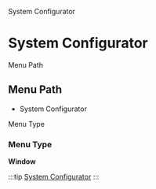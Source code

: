 
System Configurator
# System Configurator



Menu Path
## Menu Path



- System Configurator

Menu Type
### Menu Type

**Window**


:::tip
[System Configurator](functional-guide/window/window-system-configurator.md)
:::